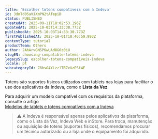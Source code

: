 ```yaml
---
title: 'Escolher totens compatíveis com a Indeva'
id: 3dnTd05aVJXmPN2tAfepiD
status: PUBLISHED
createdAt: 2025-09-11T18:02:53.196Z
updatedAt: 2025-10-03T14:33:30.773Z
publishedAt: 2025-10-03T14:33:30.773Z
firstPublishedAt: 2025-10-01T18:46:59.993Z
contentType: tutorial
productTeam: Others
author: 2AhArvGNSPKwUAd8GOz0iU
slugEN: choosing-compatible-totems-indeva
legacySlug: escolher-totens-compativeis-indeva
locale: pt
subcategoryId: 78bsG4YLzz1TR7eUzFSf4F
---
```


Totens são suportes físicos utilizados com tablets nas lojas para facilitar o uso dos aplicativos da Indeva, como o **Lista da Vez**.

Para adquirir um modelo compatível com os requisitos da plataforma, consulte o artigo  
[Modelos de tablets e totens compatíveis com a Indeva](/pt/tutorial/escolher-tablets-e-totens-compativeis-com-a-indeva--1FpN7tgpmg2kIg35DsiA7A)

> ⚠️ A Indeva é responsável apenas pelos aplicativos da plataforma, como o Lista da Vez, Indeva Web e inStore. Para troca, manutenção ou aquisição de totens (suportes físicos), recomendamos procurar um técnico autorizado ou a loja onde o equipamento foi adquirido.


